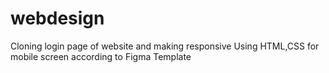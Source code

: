 # webdesign

Cloning login page of website and making responsive
Using HTML,CSS for mobile screen according to Figma Template 
